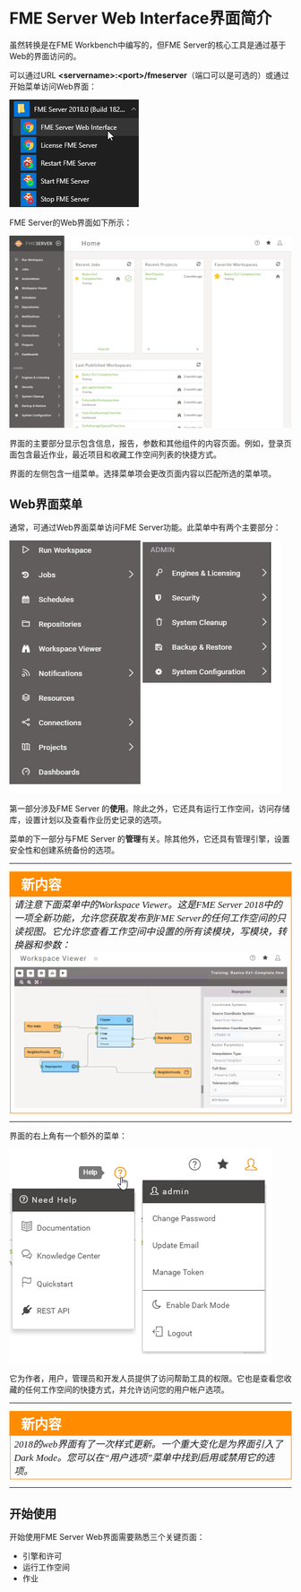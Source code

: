 # FME Server Web Interface界面简介

虽然转换是在FME Workbench中编写的，但FME Server的核心工具是通过基于Web的界面访问的。

可以通过URL **&lt;servername&gt;:&lt;port&gt;/fmeserver**（端口可以是可选的）或通过开始菜单访问Web界面：

![](./Images/Img1.017.ServerInterfaceAccess.png)


FME Server的Web界面如下所示：

![](./Images/Img1.018.ServerInterfaceOverview.png)

界面的主要部分显示包含信息，报告，参数和其他组件的内容页面。例如，登录页面包含最近作业，最近项目和收藏工作空间列表的快捷方式。

界面的左侧包含一组菜单。选择菜单项会更改页面内容以匹配所选的菜单项。

## Web界面菜单 ##

通常，可通过Web界面菜单访问FME Server功能。此菜单中有两个主要部分：

![](./Images/Img1.019.ServerInterfaceMenu.png)

第一部分涉及FME Server 的**使用**。除此之外，它还具有运行工作空间，访问存储库，设置计划以及查看作业历史记录的选项。

菜单的下一部分与FME Server 的**管理**有关。除其他外，它还具有管理引擎，设置安全性和创建系统备份的选项。

---

<!--New Section-->

<table style="border-spacing: 0px">
<tr>
<td style="vertical-align:middle;background-color:darkorange;border: 2px solid darkorange">
<i class="fa fa-bolt fa-lg fa-pull-left fa-fw" style="color:white;padding-right: 12px;vertical-align:text-top"></i>
<span style="color:white;font-size:x-large;font-weight: bold;font-family:serif">新内容</span>
</td>
</tr>

<tr>
<td style="border: 1px solid darkorange">
<span style="font-family:serif; font-style:italic; font-size:larger">
请注意下面菜单中的Workspace Viewer。这是FME Server 2018中的一项全新功能，允许您获取发布到FME Server的任何工作空间的只读视图。它允许您查看工作空间中设置的所有读模块，写模块，转换器和参数： 
<br><img src="./Images/Img1.020.WorkspaceViewer.png">
</span>
</td>
</tr>
</table>

---

界面的右上角有一个额外的菜单：

![](./Images/Img1.021.HelpUserSettingsMenu.png)

它为作者，用户，管理员和开发人员提供了访问帮助工具的权限。它也是查看您收藏的任何工作空间的快捷方式，并允许访问您的用户帐户选项。


---

<!--New Section-->

<table style="border-spacing: 0px">
<tr>
<td style="vertical-align:middle;background-color:darkorange;border: 2px solid darkorange">
<i class="fa fa-bolt fa-lg fa-pull-left fa-fw" style="color:white;padding-right: 12px;vertical-align:text-top"></i>
<span style="color:white;font-size:x-large;font-weight: bold;font-family:serif">新内容</span>
</td>
</tr>

<tr>
<td style="border: 1px solid darkorange">
<span style="font-family:serif; font-style:italic; font-size:larger">
2018的web界面有了一次样式更新。一个重大变化是为界面引入了Dark Mode。您可以在“用户选项”菜单中找到启用或禁用它的选项。
</span>
</td>
</tr>
</table>

---

## 开始使用 ##

开始使用FME Server Web界面需要熟悉三个关键页面：

- 引擎和许可
- 运行工作空间
- 作业  
